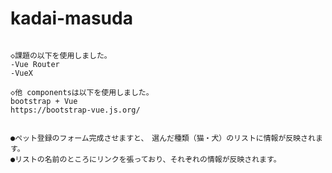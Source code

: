 # kadai-masuda


~~~Vue CLIを使用して、作成しました。~~~~

◇課題の以下を使用しました。
-Vue Router
-VueX 

◇他 componentsは以下を使用しました。
bootstrap + Vue
https://bootstrap-vue.js.org/  


●ペット登録のフォーム完成させますと、　選んだ種類（猫・犬）のリストに情報が反映されます。
●リストの名前のところにリンクを張っており、それぞれの情報が反映されます。

